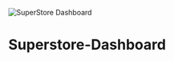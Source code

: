 ![SuperStore Dashboard](https://github.com/emanashraf152/Superstore-Dashboard/assets/73170810/8cb6a11b-60ad-4808-9f38-7934b3fabcb5)
# Superstore-Dashboard
